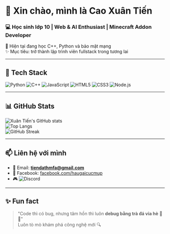 # 👋 Xin chào, mình là Cao Xuân Tiến  
### 💻 Học sinh lớp 10 | Web & AI Enthusiast | Minecraft Addon Developer  

🌱 Hiện tại đang học C++, Python và bảo mật mạng  
✨ Mục tiêu: trở thành lập trình viên fullstack trong tương lai  

---

## 🚀 Tech Stack
![Python](https://img.shields.io/badge/Python-3776AB?logo=python&logoColor=white)
![C++](https://img.shields.io/badge/C++-00599C?logo=cplusplus&logoColor=white)
![JavaScript](https://img.shields.io/badge/JavaScript-F7DF1E?logo=javascript&logoColor=black)
![HTML5](https://img.shields.io/badge/HTML5-E34F26?logo=html5&logoColor=white)
![CSS3](https://img.shields.io/badge/CSS3-1572B6?logo=css3&logoColor=white)
![Node.js](https://img.shields.io/badge/Node.js-339933?logo=node.js&logoColor=white)

---

## 📊 GitHub Stats
![Xuân Tiến's GitHub stats](https://github-readme-stats.vercel.app/api?username=Tienkj&show_icons=true&theme=tokyonight)  
![Top Langs](https://github-readme-stats.vercel.app/api/top-langs/?username=Tienkj&layout=compact&theme=tokyonight)  
![GitHub Streak](https://github-readme-streak-stats.herokuapp.com/?user=Tienkj&theme=tokyonight)

---

## 📫 Liên hệ với mình
- 📧 Email: **tiendathmfa@gmail.com**  
- 💼 Facebook: [facebook.com/haugaicucmup](https://facebook.com/haugaicucmup)  
- 🎮 ![Discord](https://img.shields.io/badge/Discord-Tienkj-5865F2?logo=discord&logoColor=white)  

---

## ✨ Fun fact
> "Code thì có bug, nhưng tâm hồn thì luôn **debug bằng trà đá vỉa hè** 🍵😆"  
> Luôn tò mò khám phá công nghệ mới 🔍

